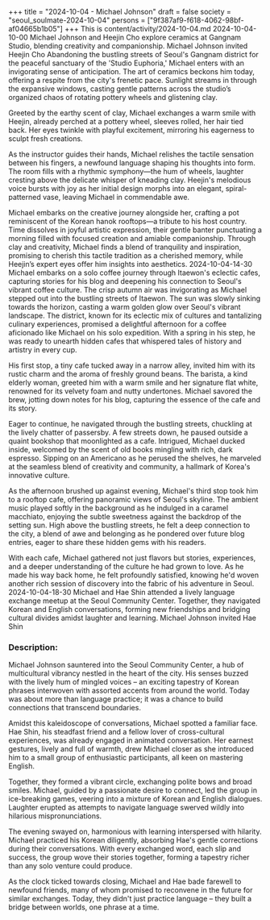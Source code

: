 +++
title = "2024-10-04 - Michael Johnson"
draft = false
society = "seoul_soulmate-2024-10-04"
persons = ["9f387af9-f618-4062-98bf-af04665b1b05"]
+++
This is content/activity/2024-10-04.md
2024-10-04-10-00
Michael Johnson and Heejin Cho explore ceramics at Gangnam Studio, blending creativity and companionship.
Michael Johnson invited Heejin Cho
Abandoning the bustling streets of Seoul's Gangnam district for the peaceful sanctuary of the 'Studio Euphoria,' Michael enters with an invigorating sense of anticipation. The art of ceramics beckons him today, offering a respite from the city's frenetic pace. Sunlight streams in through the expansive windows, casting gentle patterns across the studio’s organized chaos of rotating pottery wheels and glistening clay.

Greeted by the earthy scent of clay, Michael exchanges a warm smile with Heejin, already perched at a pottery wheel, sleeves rolled, her hair tied back. Her eyes twinkle with playful excitement, mirroring his eagerness to sculpt fresh creations.

As the instructor guides their hands, Michael relishes the tactile sensation between his fingers, a newfound language shaping his thoughts into form. The room fills with a rhythmic symphony—the hum of wheels, laughter cresting above the delicate whisper of kneading clay. Heejin's melodious voice bursts with joy as her initial design morphs into an elegant, spiral-patterned vase, leaving Michael in commendable awe.

Michael embarks on the creative journey alongside her, crafting a pot reminiscent of the Korean hanok rooftops—a tribute to his host country. Time dissolves in joyful artistic expression, their gentle banter punctuating a morning filled with focused creation and amiable companionship. Through clay and creativity, Michael finds a blend of tranquility and inspiration, promising to cherish this tactile tradition as a cherished memory, while Heejin’s expert eyes offer him insights into aesthetics.
2024-10-04-14-30
Michael embarks on a solo coffee journey through Itaewon's eclectic cafes, capturing stories for his blog and deepening his connection to Seoul's vibrant coffee culture.
The crisp autumn air was invigorating as Michael stepped out into the bustling streets of Itaewon. The sun was slowly sinking towards the horizon, casting a warm golden glow over Seoul's vibrant landscape. The district, known for its eclectic mix of cultures and tantalizing culinary experiences, promised a delightful afternoon for a coffee aficionado like Michael on his solo expedition. With a spring in his step, he was ready to unearth hidden cafes that whispered tales of history and artistry in every cup.

His first stop, a tiny cafe tucked away in a narrow alley, invited him with its rustic charm and the aroma of freshly ground beans. The barista, a kind elderly woman, greeted him with a warm smile and her signature flat white, renowned for its velvety foam and nutty undertones. Michael savored the brew, jotting down notes for his blog, capturing the essence of the cafe and its story.

Eager to continue, he navigated through the bustling streets, chuckling at the lively chatter of passersby. A few streets down, he paused outside a quaint bookshop that moonlighted as a cafe. Intrigued, Michael ducked inside, welcomed by the scent of old books mingling with rich, dark espresso. Sipping on an Americano as he perused the shelves, he marveled at the seamless blend of creativity and community, a hallmark of Korea's innovative culture.

As the afternoon brushed up against evening, Michael's third stop took him to a rooftop cafe, offering panoramic views of Seoul's skyline. The ambient music played softly in the background as he indulged in a caramel macchiato, enjoying the subtle sweetness against the backdrop of the setting sun. High above the bustling streets, he felt a deep connection to the city, a blend of awe and belonging as he pondered over future blog entries, eager to share these hidden gems with his readers.

With each cafe, Michael gathered not just flavors but stories, experiences, and a deeper understanding of the culture he had grown to love. As he made his way back home, he felt profoundly satisfied, knowing he'd woven another rich session of discovery into the fabric of his adventure in Seoul.
2024-10-04-18-30
Michael and Hae Shin attended a lively language exchange meetup at the Seoul Community Center. Together, they navigated Korean and English conversations, forming new friendships and bridging cultural divides amidst laughter and learning.
Michael Johnson invited Hae Shin
### Description:
Michael Johnson sauntered into the Seoul Community Center, a hub of multicultural vibrancy nestled in the heart of the city. His senses buzzed with the lively hum of mingled voices – an exciting tapestry of Korean phrases interwoven with assorted accents from around the world. Today was about more than language practice; it was a chance to build connections that transcend boundaries.

Amidst this kaleidoscope of conversations, Michael spotted a familiar face. Hae Shin, his steadfast friend and a fellow lover of cross-cultural experiences, was already engaged in animated conversation. Her earnest gestures, lively and full of warmth, drew Michael closer as she introduced him to a small group of enthusiastic participants, all keen on mastering English.

Together, they formed a vibrant circle, exchanging polite bows and broad smiles. Michael, guided by a passionate desire to connect, led the group in ice-breaking games, veering into a mixture of Korean and English dialogues. Laughter erupted as attempts to navigate language swerved wildly into hilarious mispronunciations.

The evening swayed on, harmonious with learning interspersed with hilarity. Michael practiced his Korean diligently, absorbing Hae's gentle corrections during their conversations. With every exchanged word, each slip and success, the group wove their stories together, forming a tapestry richer than any solo venture could produce.

As the clock ticked towards closing, Michael and Hae bade farewell to newfound friends, many of whom promised to reconvene in the future for similar exchanges. Today, they didn't just practice language – they built a bridge between worlds, one phrase at a time.
